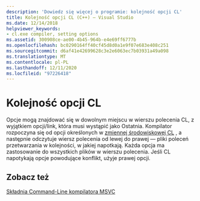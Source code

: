 ```yaml
---
description: 'Dowiedz się więcej o programie: kolejność opcji CL'
title: Kolejność opcji CL (C++) — Visual Studio
ms.date: 12/14/2018
helpviewer_keywords:
- cl.exe compiler, setting options
ms.assetid: 300908ce-ae00-4b45-964b-e4e69ff6777b
ms.openlocfilehash: bc0290164ff40cf45d8d0a1e9f07e683e408c251
ms.sourcegitcommit: d6af41e42699628c3e2e6063ec7b03931a49a098
ms.translationtype: MT
ms.contentlocale: pl-PL
ms.lasthandoff: 12/11/2020
ms.locfileid: "97226418"
---
```

# <a name="order-of-cl-options"></a>Kolejność opcji CL

Opcje mogą znajdować się w dowolnym miejscu w wierszu polecenia CL, z wyjątkiem opcji/link, która musi wystąpić jako Ostatnia. Kompilator rozpoczyna się od opcji określonych w [zmiennej środowiskowej CL](cl-environment-variables.md) , a następnie odczytuje wiersz polecenia od lewej do prawej — pliki poleceń przetwarzania w kolejności, w jakiej napotkają. Każda opcja ma zastosowanie do wszystkich plików w wierszu polecenia. Jeśli CL napotykają opcje powodujące konflikt, użyje prawej opcji.

## <a name="see-also"></a>Zobacz też

[Składnia Command-Line kompilatora MSVC](compiler-command-line-syntax.md)
